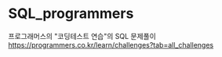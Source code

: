 # SQL_programmers
프로그래머스의 "코딩테스트 연습"의 SQL 문제풀이
https://programmers.co.kr/learn/challenges?tab=all_challenges
